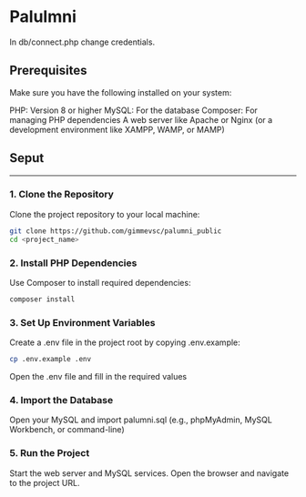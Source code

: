 # **Palulmni**

In db/connect.php change credentials.

## **Prerequisites**
Make sure you have the following installed on your system:

PHP: Version 8 or higher
MySQL: For the database
Composer: For managing PHP dependencies
A web server like Apache or Nginx (or a development environment like XAMPP, WAMP, or MAMP)

## **Seput**

---

### 1. Clone the Repository
Clone the project repository to your local machine:
```bash
git clone https://github.com/gimmevsc/palumni_public
cd <project_name>
```

### 2. Install PHP Dependencies
Use Composer to install required dependencies:

```bash
composer install
```
### 3. Set Up Environment Variables
Create a .env file in the project root by copying .env.example:

```bash
cp .env.example .env
```
Open the .env file and fill in the required values


### 4. Import the Database
Open your MySQL and import palumni.sql (e.g., phpMyAdmin, MySQL Workbench, or command-line)

### 5. Run the Project
Start the web server and MySQL services.
Open the browser and navigate to the project URL.
